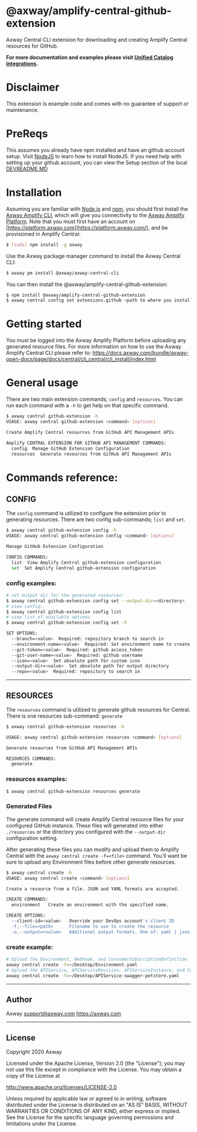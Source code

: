 # @axway/amplify-central-github-extension

Axway Central CLI extension for downloading and creating Amplify Central resources for GitHub.

**For more documentation and examples please visit [Unified Catalog integrations](https://github.com/Axway/unified-catalog-integrations).**

# Disclaimer

This extension is example code and comes with no guarantee of support or maintenance.

# PreReqs

This assumes you already have npm installed and have an github account setup. Visit [NodeJS](https://nodejs.org/) to learn how to install NodeJS. If you need help with setting up your github account, you can view the Setup section of the local [DEVREADME.MD](DEVREADME.md)

# Installation

Assuming you are familiar with [Node.js](https://nodejs.org) and [npm](https://npmjs.com), you should first install the [Axway Amplify CLI](https://www.npmjs.com/package/axway), which will give you connectivity to the [Axway Amplify Platform](https://www.axway.com/en/products/amplify). Note that you must first have an account on [https://platform.axway.com](https://platform.axway.com/), and be provisioned in Amplify Central:

```bash
$ [sudo] npm install -g axway
```

Use the Axway package manager command to install the Axway Central CLI:

```bash
$ axway pm install @axway/axway-central-cli
```

You can then install the @axway/amplify-central-github-extension:

```bash
$ npm install @axway/amplify-central-github-extension
$ axway central config set extensions.github <path to where you installed module>
```

# Getting started

You must be logged into the Axway Amplify Platform before uploading any generated resource files. 
For more information on how to use the Axway Amplify Central CLI please refer to:
https://docs.axway.com/bundle/axway-open-docs/page/docs/central/cli_central/cli_install/index.html

# General usage

There are two main extension commands; `config` and `resources`. You can run each command with a `-h` to get help on that specific command.

```bash
$ axway central github-extension -h
USAGE: axway central github-extension <command> [options]

Create Amplify Central resources from GitHub API Management APIs

Amplify CENTRAL EXTENSION FOR GITHUB API MANAGEMENT COMMANDS:
  config  Manage GitHub Extension Configuration
  resources  Generate resources from GitHub API Management APIs
```

# Commands reference:

## CONFIG

The `config` command is utilized to configure the extension prior to generating resources. There are two config sub-commands; `list` and `set`.

```bash
$ axway central github-extension config -h
USAGE: axway central github-extension config <command> [options]

Manage GitHub Extension Configuration

CONFIG COMMANDS:
  list  View Amplify Central github-extension configuration
  set  Set Amplify Central github-extension configuration
```

### config examples:

```bash
# set output dir for the generated resources:
$ axway central github-extension config set --output-dir=<directory>
# view config:
$ axway central github-extension config list
# view list of available options
$ axway central github-extension config set -h

SET OPTIONS:
  --branch=<value>  Required: repository branch to search in
  --environment-name=<value>  Required: Set environment name to create
  --git-token=<value>  Required: github access_token
  --git-user-name=<value>  Required: github username
  --icon=<value>  Set absolute path for custom icon
  --output-dir=<value>  Set absolute path for output directory
  --repo=<value>  Required: repository to search in
```

---

## RESOURCES

The `resources` command is utilized to generate github resources for Central. There is one resources sub-command: `generate`

```bash
$ axway central github-extension resources -h

USAGE: axway central github-extension resources <command> [options]

Generate resources from GitHub API Management APIs

RESOURCES COMMANDS:
  generate
```

### resources examples:

```bash
$ axway central github-extension resources generate
```

### Generated Files

The generate command will create Amplify Central resource files for your configured GitHub instance. These files will generated into either `./resources` or the directory you configured with the `--output-dir` configuration setting.

After generating these files you can modify and upload them to Amplify Central with the `axway central create -f=<file>` command. You'll want be sure to upload any Environment files before other generate resources.

```bash
$ axway central create -h
USAGE: axway central create <command> [options]

Create a resource from a file. JSON and YAML formats are accepted.

CREATE COMMANDS:
  environment   Create an environment with the specified name.

CREATE OPTIONS:
  --client-id=<value>   Override your DevOps account's client ID
  -f,--file=<path>      Filename to use to create the resource
  -o,--output=<value>   Additional output formats. One of: yaml | json
```

### create example:

```bash
# Upload the Environment, Webhook, and ConsumerSubscriptionDefinition
axway central create -f=~/Desktop/Environment.yaml
# Upload the APIService, APIServiceRevision, APIServiceInstance, and ConsumerInstance
axway central create -f=~/Desktop/APIService-swagger-petstore.yaml
```

---

## Author

Axway <support@axway.com> https://axway.com

---

## License

Copyright 2020 Axway

Licensed under the Apache License, Version 2.0 (the "License");
you may not use this file except in compliance with the License.
You may obtain a copy of the License at

http://www.apache.org/licenses/LICENSE-2.0

Unless required by applicable law or agreed to in writing, software
distributed under the License is distributed on an "AS IS" BASIS,
WITHOUT WARRANTIES OR CONDITIONS OF ANY KIND, either express or implied.
See the License for the specific language governing permissions and
limitations under the License.
